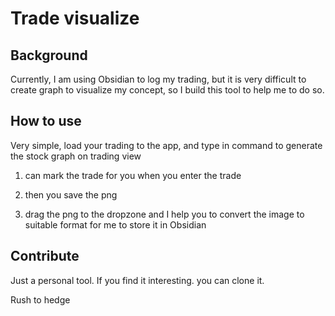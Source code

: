 # Trade visualize

## Background

Currently, I am using Obsidian to log my trading, but it is very difficult to create graph to visualize my concept, so I build this tool to help me to do so.

## How to use

Very simple, load your trading to the app, and type in command to generate the stock graph on trading view

1. can mark the trade for you when you enter the trade

2. then you save the png

3. drag the png to the dropzone and I help you to convert the image to suitable format for me to store it in Obsidian

## Contribute

Just a personal tool. If you find it interesting. you can clone it.

Rush to hedge